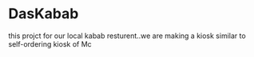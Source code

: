 # DasKabab
this projct for our local kabab resturent..we are making a kiosk similar to self-ordering kiosk of Mc
